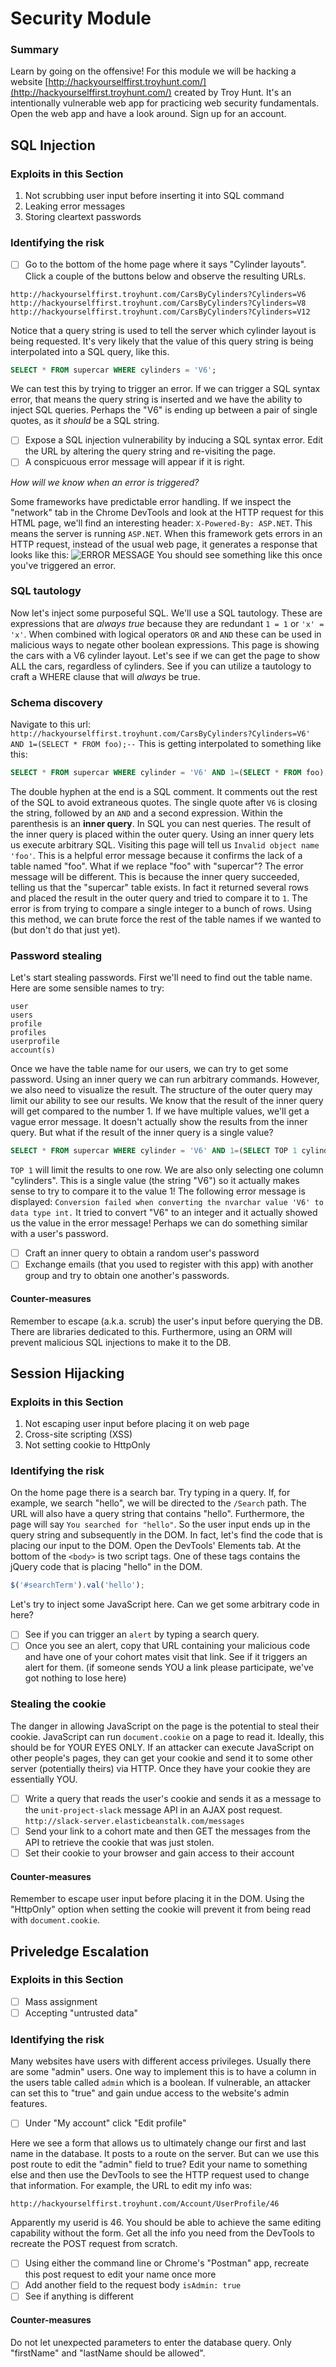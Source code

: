 # Security Module

### Summary
Learn by going on the offensive! For this module we will be hacking a website [http://hackyourselffirst.troyhunt.com/](http://hackyourselffirst.troyhunt.com/) created by Troy Hunt. It's an intentionally vulnerable web app for practicing web security fundamentals. Open the web app and have a look around. Sign up for an account.

## SQL Injection

### Exploits in this Section
1. Not scrubbing user input before inserting it into SQL command
1. Leaking error messages
1. Storing cleartext passwords


### Identifying the risk
- [ ] Go to the bottom of the home page where it says "Cylinder layouts". Click a couple of the buttons below and observe the resulting URLs.

```
http://hackyourselffirst.troyhunt.com/CarsByCylinders?Cylinders=V6
http://hackyourselffirst.troyhunt.com/CarsByCylinders?Cylinders=V8
http://hackyourselffirst.troyhunt.com/CarsByCylinders?Cylinders=V12
```
Notice that a query string is used to tell the server which cylinder layout is being requested. It's very likely that the value of this query string is being interpolated into a SQL query, like this.
```sql
SELECT * FROM supercar WHERE cylinders = 'V6';
```
We can test this by trying to trigger an error. If we can trigger a SQL syntax error, that means the query string is inserted and we have the ability to inject SQL queries. Perhaps the "V6" is ending up between a pair of single quotes, as it *should* be a SQL string.

- [ ] Expose a SQL injection vulnerability by inducing a SQL syntax error. Edit the URL by altering the query string and re-visiting the page.
- [ ] A conspicuous error message will appear if it is right.

*How will we know when an error is triggered?*

Some frameworks have predictable error handling. If we inspect the "network" tab in the Chrome DevTools and look at the HTTP request for this HTML page, we'll find an interesting header: `X-Powered-By: ASP.NET`. This means the server is running `ASP.NET`. When this framework gets errors in an HTTP request, instead of the usual web page, it generates a response that looks like this:
![ERROR MESSAGE](img/error-message.png)
You should see something like this once you've triggered an error.

### SQL tautology
Now let's inject some purposeful SQL. We'll use a SQL tautology. These are expressions that are *always true* because they are redundant `1 = 1` or `'x' = 'x'`. When combined with logical operators `OR` and `AND` these can be used in malicious ways to negate other boolean expressions. This page is showing the cars with a V6 cylinder layout. Let's see if we can get the page to show ALL the cars, regardless of cylinders. See if you can utilize a tautology to craft a WHERE clause that will *always* be true.

### Schema discovery
Navigate to this url: `http://hackyourselffirst.troyhunt.com/CarsByCylinders?Cylinders=V6' AND 1=(SELECT * FROM foo);--`
This is getting interpolated to something like this:
```sql
SELECT * FROM supercar WHERE cylinder = 'V6' AND 1=(SELECT * FROM foo);--';
```
The double hyphen at the end is a SQL comment. It comments out the rest of the SQL to avoid extraneous quotes. The single quote after `V6` is closing the string, followed by an `AND` and a second expression. Within the parenthesis is an **inner query**. In SQL you can nest queries. The result of the inner query is placed within the outer query. Using an inner query lets us execute arbitrary SQL. Visiting this page will tell us `Invalid object name 'foo'`. This is a helpful error message because it confirms the lack of a table named "foo". What if we replace "foo" with "supercar"? The error message will be different. This is because the inner query succeeded, telling us that the "supercar" table exists. In fact it returned several rows and placed the result in the outer query and tried to compare it to `1`. The error is from trying to compare a single integer to a bunch of rows. Using this method, we can brute force the rest of the table names if we wanted to (but don't do that just yet).

### Password stealing
Let's start stealing passwords. First we'll need to find out the table name. Here are some sensible names to try:
```
user
users
profile
profiles
userprofile
account(s)
```
Once we have the table name for our users, we can try to get some password. Using an inner query we can run arbitrary commands. However, we also need to visualize the result. The structure of the outer query may limit our ability to see our results. We know that the result of the inner query will get compared to the number 1. If we have multiple values, we'll get a vague error message. It doesn't actually show the results from the inner query. But what if the result of the inner query is a single value?

```sql
SELECT * FROM supercar WHERE cylinder = 'V6' AND 1=(SELECT TOP 1 cylinders FROM supercar);--';
```
`TOP 1` will limit the results to one row. We are also only selecting one column "cylinders". This is a single value (the string "V6") so it actually makes sense to try to compare it to the value 1! The following error message is displayed: `Conversion failed when converting the nvarchar value 'V6' to data type int.` It tried to convert "V6" to an integer and it actually showed us the value in the error message! Perhaps we can do something similar with a user's password.

- [ ] Craft an inner query to obtain a random user's password
- [ ] Exchange emails (that you used to register with this app) with another group and try to obtain one another's passwords.

#### Counter-measures
Remember to escape (a.k.a. scrub) the user's input before querying the DB. There are libraries dedicated to this. Furthermore, using an ORM will prevent malicious SQL injections to make it to the DB.

## Session Hijacking

### Exploits in this Section
1. Not escaping user input before placing it on web page
1. Cross-site scripting (XSS)
1. Not setting cookie to HttpOnly


### Identifying the risk
On the home page there is a search bar. Try typing in a query. If, for example, we search "hello", we will be directed to the `/Search` path. The URL will also have a query string that contains "hello". Furthermore, the page will say `You searched for "hello"`. So the user input ends up in the query string and subsequently in the DOM. In fact, let's find the code that is placing our input to the DOM. Open the DevTools' Elements tab. At the bottom of the `<body>` is two script tags. One of these tags contains the jQuery code that is placing "hello" in the DOM.

```javascript
$('#searchTerm').val('hello');
```

Let's try to inject some JavaScript here. Can we get some arbitrary code in here?

- [ ] See if you can trigger an `alert` by typing a search query.
- [ ] Once you see an alert, copy that URL containing your malicious code and have one of your cohort mates visit that link. See if it triggers an alert for them. (if someone sends YOU a link please participate, we've got nothing to lose here)

### Stealing the cookie

The danger in allowing JavaScript on the page is the potential to steal their cookie. JavaScript can run `document.cookie` on a page to read it. Ideally, this should be for YOUR EYES ONLY. If an attacker can execute JavaScript on other people's pages, they can get your cookie and send it to some other server (potentially theirs) via HTTP. Once they have your cookie they are essentially YOU.

- [ ] Write a query that reads the user's cookie and sends it as a message to the `unit-project-slack` message API in an AJAX post request. `http://slack-server.elasticbeanstalk.com/messages`
- [ ] Send your link to a cohort mate and then GET the messages from the API to retrieve the cookie that was just stolen.
- [ ] Set their cookie to your browser and gain access to their account

#### Counter-measures
Remember to escape user input before placing it in the DOM. Using the "HttpOnly" option when setting the cookie will prevent it from being read with `document.cookie`.


## Priveledge Escalation

### Exploits in this Section
- [ ] Mass assignment
- [ ] Accepting "untrusted data"

### Identifying the risk

Many websites have users with different access privileges. Usually there are some "admin" users. One way to implement this is to have a column in the users table called `admin` which is a boolean. If vulnerable, an attacker can set this to "true" and gain undue access to the website's admin features.

- [ ] Under "My account" click "Edit profile"

Here we see a form that allows us to ultimately change our first and last name in the database. It posts to a route on the server. But can we use this post route to edit the "admin" field to true? Edit your name to something else and then use the DevTools to see the HTTP request used to change that information. For example, the URL to edit my info was:
```
http://hackyourselffirst.troyhunt.com/Account/UserProfile/46
```
Apparently my userid is 46. You should be able to achieve the same editing capability without the form. Get all the info you need from the DevTools to recreate the POST request from scratch.

- [ ] Using either the command line or Chrome's "Postman" app, recreate this post request to edit your name once more
- [ ] Add another field to the request body `isAdmin: true`
- [ ] See if anything is different

#### Counter-measures
Do not let unexpected parameters to enter the database query. Only "firstName" and "lastName should be allowed".
